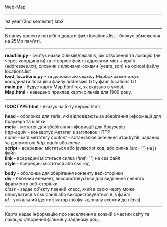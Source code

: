 Web-Map
**************
1st year (2nd semester) lab2
**************
В папку проекту потрібно додати файл locations.list - блокує обмеження на 25Mb пам'яті.
**************
**readfile.py** - зчитує назви фільмів/серіалів, рік створення та локацію (не через координати) та створює файл з адресами міст + країн (addresses.txt), словник з ключами-роками (years.json) на основі файлу locations.list  
**load_locations.py** - за допомогою сервісу Mapbox завантажує координати локацій з файлу addresses.txt у файл locations.txt  
**main.py** - будує карту Map.html так, як вказано в умові.  
**Map.html** - наведено приклад карти фільмів для 1909 року.
***********************************
**!DOCTYPE html** - вказує на 5-ту версію html   
 
**head** - оболонка для тегів, які відповідають за зберігання інформації для браузера та шляхи   
**meta** - метатег для зберігання інформації для браузерів  
*http-equiv* - конвертує метатег в заголовок HTTP  
*name* - ім'я метатегу 
*content* - встановлює значення атрибутів, заданих за допомогою *http-equiv* або *name*   
**script** - всередині міститься або javascript код, або силка (*src=' '*) на js файл  
**link** - всередині міститься силка (*href=' '*) на css файл  
**style** - всередині міститься або css код

**body** - оболонка для зберігання контенту веб-сторінки  
**div** - блочний елемент, використовується для виділення певного фрагменту веб-сторінки  
*class* - задає об'єкту певний класс, який в свою чергу може описуватися в css файлі або використовуватися в js файлі  
*id* - унікальний ідентифікатор (по функціоналу схожий до *class*)
**************
Карта надає інформацію про населлення в кожній з частин світу та локацію створення фільмів у заданому році.
